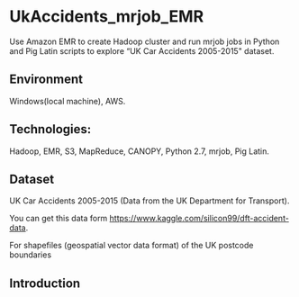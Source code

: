 # UkAccidents_mrjob_EMR
Use Amazon EMR to create Hadoop cluster and run mrjob jobs in Python and Pig Latin scripts to explore “UK Car Accidents 2005-2015" dataset. 

## Environment
Windows(local machine), AWS.
## Technologies:
Hadoop, EMR, S3, MapReduce, CANOPY, Python 2.7, mrjob, Pig Latin.

## Dataset
UK Car Accidents 2005-2015 (Data from the UK Department for Transport).

You can get this data form https://www.kaggle.com/silicon99/dft-accident-data.

For shapefiles (geospatial vector data format) of the UK postcode boundaries

## Introduction






